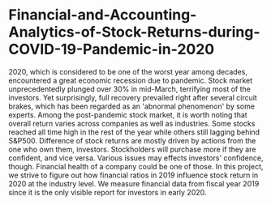# Financial-and-Accounting-Analytics-of-Stock-Returns-during-COVID-19-Pandemic-in-2020

2020, which is considered to be one of the worst year among decades, encountered a great economic recession due to pandemic. Stock market unprecedentedly plunged over 30% in mid-March, terrifying most of the investors. Yet surprisingly, full recovery prevailed right after several circuit brakes, which has been regarded as an 'abnormal phenomenon' by some experts. Among the post-pandemic stock market, it is worth noting that overall return varies across companies as well as industries. Some stocks reached all time high in the rest of the year while others still lagging behind S&P500. Difference of stock returns are mostly driven by actions from the one who own them, investors. Stockholders will purchase more if they are confident, and vice versa. Various issues may effects investors' confidence, though. Financial health of a company could be one of those. In this project, we strive to figure out how financial ratios in 2019 influence stock return in 2020 at the industry level. We measure financial data from fiscal year 2019 since it is the only visible report for investors in early 2020.

